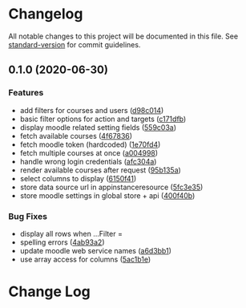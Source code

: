 # Changelog

All notable changes to this project will be documented in this file. See [standard-version](https://github.com/conventional-changelog/standard-version) for commit guidelines.

## 0.1.0 (2020-06-30)

### Features

- add filters for courses and users ([d98c014](https://github.com/graasp/graasp-app-moodle/commit/d98c014db12e733a9d024a85525812d36fe4743d))
- basic filter options for action and targets ([c171dfb](https://github.com/graasp/graasp-app-moodle/commit/c171dfb97f04154d2c28cd528d77ac27b00d9fa6))
- display moodle related setting fields ([559c03a](https://github.com/graasp/graasp-app-moodle/commit/559c03a9f856e28dc90e917e9de3f7cd26981301))
- fetch available courses ([4f67836](https://github.com/graasp/graasp-app-moodle/commit/4f67836e0eb092a51215b5fc45b0e51bbf50dfec))
- fetch moodle token (hardcoded) ([1e70fd4](https://github.com/graasp/graasp-app-moodle/commit/1e70fd4730aa754587488228d3e2256c49f7cc76))
- fetch multiple courses at once ([a004998](https://github.com/graasp/graasp-app-moodle/commit/a004998e581f0e8b4ec85b2474098fc197bdc08b))
- handle wrong login credentials ([afc304a](https://github.com/graasp/graasp-app-moodle/commit/afc304aeb5d629b20a2ef6c674477986207368d1))
- render available courses after request ([95b135a](https://github.com/graasp/graasp-app-moodle/commit/95b135af2147a2aa390fd25f4f6b73e9914ac116))
- select columns to display ([6150f41](https://github.com/graasp/graasp-app-moodle/commit/6150f41c94c9f800c908c740180666ce43e5909d))
- store data source url in appinstanceresource ([5fc3e35](https://github.com/graasp/graasp-app-moodle/commit/5fc3e35dc0fde6b71e3e192ce0af6293d4069760))
- store moodle settings in global store + api ([400f40b](https://github.com/graasp/graasp-app-moodle/commit/400f40b42de798a48135eeae186be3ad72d997d6))

### Bug Fixes

- display all rows when ...Filter = [](<[1277c2c](https://github.com/graasp/graasp-app-moodle/commit/1277c2c1c8b5988c9362557b6a011fb7262c3bf4)>)
- spelling errors ([4ab93a2](https://github.com/graasp/graasp-app-moodle/commit/4ab93a25910ba1af4cc4db0a255c7ddc9c31293b))
- update moodle web service names ([a6d3bb1](https://github.com/graasp/graasp-app-moodle/commit/a6d3bb1ae8d7c587cb238b9da5c8d3319e601b1f))
- use array access for columns ([5ac1b1e](https://github.com/graasp/graasp-app-moodle/commit/5ac1b1edf7c147f3e6d4cb9b791910bc72ecbb76))

# Change Log
